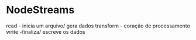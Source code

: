 # NodeStreams

read        - inicia um arquivo/ gera dados
transform   - coração de processamento 
write       -finaliza/ escreve os dados